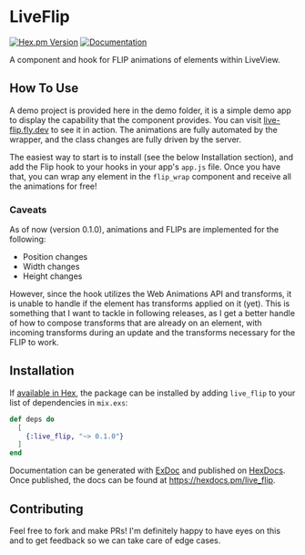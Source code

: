 # LiveFlip

[![Hex.pm Version](https://img.shields.io/hexpm/v/live_flip.svg)](https://hex.pm/packages/live_flip) [![Documentation](https://img.shields.io/badge/docs-latest-blue.svg)](https://hexdocs.pm/live_flip/)

A component and hook for FLIP animations of elements within LiveView.

## How To Use

A demo project is provided here in the demo folder, it is a simple demo app to display the capability that the component provides. You can visit [live-flip.fly.dev](https://live-flip.fly.dev) to see it in action. The animations are fully automated by the wrapper, and the class changes are fully driven by the server.

The easiest way to start is to install (see the below Installation section), and add the Flip hook to your hooks in your app's `app.js` file. Once you have that, you can wrap any element in the `flip_wrap` component and receive all the animations for free!

### Caveats

As of now (version 0.1.0), animations and FLIPs are implemented for the following:
- Position changes
- Width changes
- Height changes

However, since the hook utilizes the Web Animations API and transforms, it is unable to handle if the element has transforms applied on it (yet). This is something that I want to tackle in following releases, as I get a better handle of how to compose transforms that are already on an element, with incoming transforms during an update and the transforms necessary for the FLIP to work.

## Installation

If [available in Hex](https://hex.pm/docs/publish), the package can be installed
by adding `live_flip` to your list of dependencies in `mix.exs`:

```elixir
def deps do
  [
    {:live_flip, "~> 0.1.0"}
  ]
end
```

Documentation can be generated with [ExDoc](https://github.com/elixir-lang/ex_doc)
and published on [HexDocs](https://hexdocs.pm). Once published, the docs can
be found at <https://hexdocs.pm/live_flip>.

## Contributing

Feel free to fork and make PRs! I'm definitely happy to have eyes on this and to get feedback so we can take care of edge cases.
